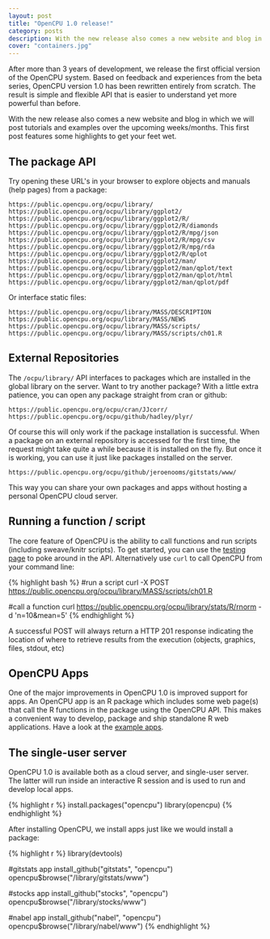 ```yaml
---
layout: post
title: "OpenCPU 1.0 release!"
category: posts
description: With the new release also comes a new website and blog in which we will post tutorials and examples over the upcoming weeks/months. This first post features some highlights to get your feet wet.
cover: "containers.jpg"
---
```


After more than 3 years of development, we release the first official version of the OpenCPU system. 
Based on feedback and experiences from the beta series, OpenCPU version 1.0 has been rewritten entirely from scratch.
The result is simple and flexible API that is easier to understand yet more powerful than before.

With the new release also comes a new website and blog in which we will post tutorials and examples over the upcoming weeks/months. 
This first post features some highlights to get your feet wet.

## The package API

Try opening these URL's in your browser to explore objects and manuals (help pages) from a package:

    https://public.opencpu.org/ocpu/library/
    https://public.opencpu.org/ocpu/library/ggplot2/
    https://public.opencpu.org/ocpu/library/ggplot2/R/    
    https://public.opencpu.org/ocpu/library/ggplot2/R/diamonds
    https://public.opencpu.org/ocpu/library/ggplot2/R/mpg/json    
    https://public.opencpu.org/ocpu/library/ggplot2/R/mpg/csv
    https://public.opencpu.org/ocpu/library/ggplot2/R/mpg/rda
    https://public.opencpu.org/ocpu/library/ggplot2/R/qplot
    https://public.opencpu.org/ocpu/library/ggplot2/man/
    https://public.opencpu.org/ocpu/library/ggplot2/man/qplot/text
    https://public.opencpu.org/ocpu/library/ggplot2/man/qplot/html
    https://public.opencpu.org/ocpu/library/ggplot2/man/qplot/pdf

Or interface static files:

    https://public.opencpu.org/ocpu/library/MASS/DESCRIPTION
    https://public.opencpu.org/ocpu/library/MASS/NEWS
    https://public.opencpu.org/ocpu/library/MASS/scripts/
    https://public.opencpu.org/ocpu/library/MASS/scripts/ch01.R


## External Repositories

The `/ocpu/library/` API interfaces to packages which are installed in the global library on the server. 
Want to try another package? With a little extra patience, you can open any package straight from cran or github:

    https://public.opencpu.org/ocpu/cran/JJcorr/
    https://public.opencpu.org/ocpu/github/hadley/plyr/

Of course this will only work if the package installation is successful. When a package on an external repository
is accessed for the first time, the request might take quite a while because it is installed on the fly. But once
it is working, you can use it just like packages installed on the server. 

    https://public.opencpu.org/ocpu/github/jeroenooms/gitstats/www/

This way you can share your own packages and apps without hosting a personal OpenCPU cloud server.

## Running a function / script

The core feature of OpenCPU is the ability to call functions and run scripts (including sweave/knitr scripts).
To get started, you can use the <a href="https://public.opencpu.org/ocpu/test/">testing page</a> to poke around in the API.
Alternatively use `curl` to call OpenCPU from your command line:

{% highlight bash %}
#run a script
curl -X POST https://public.opencpu.org/ocpu/library/MASS/scripts/ch01.R

#call a function
curl https://public.opencpu.org/ocpu/library/stats/R/rnorm -d 'n=10&mean=5'
{% endhighlight %}

A successful POST will always return a HTTP 201 response indicating the location of where to retrieve results from the execution (objects, graphics, files, stdout, etc)


## OpenCPU Apps

One of the major improvements in OpenCPU 1.0 is improved support for apps.
An OpenCPU app is an R package which includes some web page(s) that call the R functions in the package using the OpenCPU API. 
This makes a convenient way to develop, package and ship standalone R web applications.
Have a look at the <a href="https://public.opencpu.org/apps.html">example apps</a>. 

## The single-user server

OpenCPU 1.0 is available both as a cloud server, and single-user server. The latter will run inside an interactive
R session and is used to run and develop local apps.

{% highlight r %}
install.packages("opencpu")
library(opencpu)
{% endhighlight %}

After installing OpenCPU, we install apps just like we would install a package:

{% highlight r %}
library(devtools)

#gitstats app
install_github("gitstats", "opencpu")
opencpu$browse("/library/gitstats/www")

#stocks app
install_github("stocks", "opencpu")
opencpu$browse("/library/stocks/www")

#nabel app
install_github("nabel", "opencpu")
opencpu$browse("/library/nabel/www")
{% endhighlight %}



